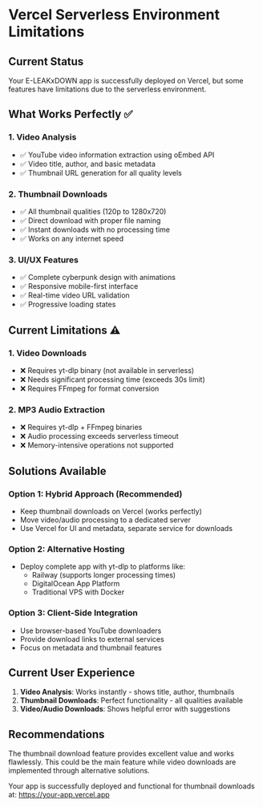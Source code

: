 # Vercel Serverless Environment Limitations

## Current Status
Your E-LEAKxDOWN app is successfully deployed on Vercel, but some features have limitations due to the serverless environment.

## What Works Perfectly ✅

### 1. Video Analysis
- ✅ YouTube video information extraction using oEmbed API
- ✅ Video title, author, and basic metadata
- ✅ Thumbnail URL generation for all quality levels

### 2. Thumbnail Downloads
- ✅ All thumbnail qualities (120p to 1280x720)
- ✅ Direct download with proper file naming
- ✅ Instant downloads with no processing time
- ✅ Works on any internet speed

### 3. UI/UX Features
- ✅ Complete cyberpunk design with animations
- ✅ Responsive mobile-first interface
- ✅ Real-time video URL validation
- ✅ Progressive loading states

## Current Limitations ⚠️

### 1. Video Downloads
- ❌ Requires yt-dlp binary (not available in serverless)
- ❌ Needs significant processing time (exceeds 30s limit)
- ❌ Requires FFmpeg for format conversion

### 2. MP3 Audio Extraction
- ❌ Requires yt-dlp + FFmpeg binaries
- ❌ Audio processing exceeds serverless timeout
- ❌ Memory-intensive operations not supported

## Solutions Available

### Option 1: Hybrid Approach (Recommended)
- Keep thumbnail downloads on Vercel (works perfectly)
- Move video/audio processing to a dedicated server
- Use Vercel for UI and metadata, separate service for downloads

### Option 2: Alternative Hosting
- Deploy complete app with yt-dlp to platforms like:
  - Railway (supports longer processing times)
  - DigitalOcean App Platform
  - Traditional VPS with Docker

### Option 3: Client-Side Integration
- Use browser-based YouTube downloaders
- Provide download links to external services
- Focus on metadata and thumbnail features

## Current User Experience
1. **Video Analysis**: Works instantly - shows title, author, thumbnails
2. **Thumbnail Downloads**: Perfect functionality - all qualities available
3. **Video/Audio Downloads**: Shows helpful error with suggestions

## Recommendations
The thumbnail download feature provides excellent value and works flawlessly. This could be the main feature while video downloads are implemented through alternative solutions.

Your app is successfully deployed and functional for thumbnail downloads at: https://your-app.vercel.app
